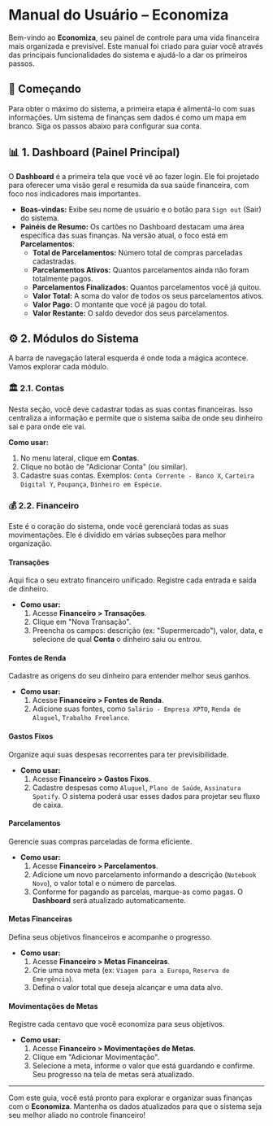 # Manual do Usuário – Economiza

Bem-vindo ao **Economiza**, seu painel de controle para uma vida financeira mais organizada e previsível. Este manual foi criado para guiar você através das principais funcionalidades do sistema e ajudá-lo a dar os primeiros passos.

## 🚀 Começando

Para obter o máximo do sistema, a primeira etapa é alimentá-lo com suas informações. Um sistema de finanças sem dados é como um mapa em branco. Siga os passos abaixo para configurar sua conta.

## 📊 1. Dashboard (Painel Principal)

O **Dashboard** é a primeira tela que você vê ao fazer login. Ele foi projetado para oferecer uma visão geral e resumida da sua saúde financeira, com foco nos indicadores mais importantes.

* **Boas-vindas:** Exibe seu nome de usuário e o botão para `Sign out` (Sair) do sistema.
* **Painéis de Resumo:** Os cartões no Dashboard destacam uma área específica das suas finanças. Na versão atual, o foco está em **Parcelamentos**:
    * **Total de Parcelamentos:** Número total de compras parceladas cadastradas.
    * **Parcelamentos Ativos:** Quantos parcelamentos ainda não foram totalmente pagos.
    * **Parcelamentos Finalizados:** Quantos parcelamentos você já quitou.
    * **Valor Total:** A soma do valor de todos os seus parcelamentos ativos.
    * **Valor Pago:** O montante que você já pagou do total.
    * **Valor Restante:** O saldo devedor dos seus parcelamentos.

## ⚙️ 2. Módulos do Sistema

A barra de navegação lateral esquerda é onde toda a mágica acontece. Vamos explorar cada módulo.

### 🏛️ 2.1. Contas

Nesta seção, você deve cadastrar todas as suas contas financeiras. Isso centraliza a informação e permite que o sistema saiba de onde seu dinheiro sai e para onde ele vai.

**Como usar:**
1.  No menu lateral, clique em **Contas**.
2.  Clique no botão de "Adicionar Conta" (ou similar).
3.  Cadastre suas contas. Exemplos: `Conta Corrente - Banco X`, `Carteira Digital Y`, `Poupança`, `Dinheiro em Espécie`.

### 💰 2.2. Financeiro

Este é o coração do sistema, onde você gerenciará todas as suas movimentações. Ele é dividido em várias subseções para melhor organização.

#### **Transações**
Aqui fica o seu extrato financeiro unificado. Registre cada entrada e saída de dinheiro.
* **Como usar:**
    1.  Acesse **Financeiro > Transações**.
    2.  Clique em "Nova Transação".
    3.  Preencha os campos: descrição (ex: "Supermercado"), valor, data, e selecione de qual **Conta** o dinheiro saiu ou entrou.

#### **Fontes de Renda**
Cadastre as origens do seu dinheiro para entender melhor seus ganhos.
* **Como usar:**
    1.  Acesse **Financeiro > Fontes de Renda**.
    2.  Adicione suas fontes, como `Salário - Empresa XPTO`, `Renda de Aluguel`, `Trabalho Freelance`.

#### **Gastos Fixos**
Organize aqui suas despesas recorrentes para ter previsibilidade.
* **Como usar:**
    1.  Acesse **Financeiro > Gastos Fixos**.
    2.  Cadastre despesas como `Aluguel`, `Plano de Saúde`, `Assinatura Spotify`. O sistema poderá usar esses dados para projetar seu fluxo de caixa.

#### **Parcelamentos**
Gerencie suas compras parceladas de forma eficiente.
* **Como usar:**
    1.  Acesse **Financeiro > Parcelamentos**.
    2.  Adicione um novo parcelamento informando a descrição (`Notebook Novo`), o valor total e o número de parcelas.
    3.  Conforme for pagando as parcelas, marque-as como pagas. O **Dashboard** será atualizado automaticamente.

#### **Metas Financeiras**
Defina seus objetivos financeiros e acompanhe o progresso.
* **Como usar:**
    1.  Acesse **Financeiro > Metas Financeiras**.
    2.  Crie uma nova meta (ex: `Viagem para a Europa`, `Reserva de Emergência`).
    3.  Defina o valor total que deseja alcançar e uma data alvo.

#### **Movimentações de Metas**
Registre cada centavo que você economiza para seus objetivos.
* **Como usar:**
    1.  Acesse **Financeiro > Movimentações de Metas**.
    2.  Clique em "Adicionar Movimentação".
    3.  Selecione a meta, informe o valor que está guardando e confirme. Seu progresso na tela de metas será atualizado.

---

Com este guia, você está pronto para explorar e organizar suas finanças com o **Economiza**. Mantenha os dados atualizados para que o sistema seja seu melhor aliado no controle financeiro!